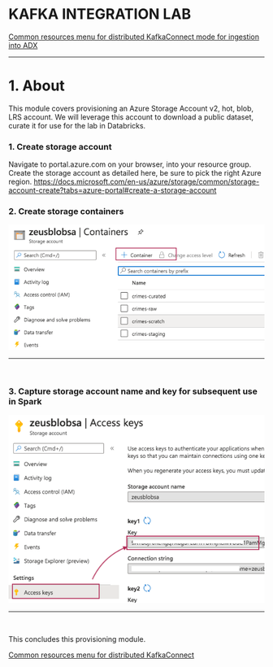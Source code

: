  # KAFKA INTEGRATION LAB

[Common resources menu for distributed KafkaConnect mode for ingestion into ADX](README.md)
<hr>

# 1. About
This module covers provisioning an Azure Storage Account v2, hot, blob, LRS account.  We will leverage this account to download a public dataset, curate it for use for the lab in Databricks.<br>  

### 1. Create storage account

Navigate to portal.azure.com on your browser, into your resource group.  Create the storage account as detailed here, be sure to pick the right Azure region.
https://docs.microsoft.com/en-us/azure/storage/common/storage-account-create?tabs=azure-portal#create-a-storage-account

### 2. Create storage containers
![BLOB-01](../images/storage-prov-01.png)
<br>
<hr>
<br>

### 3. Capture storage account name and key for subsequent use in Spark
![BLOB-02](../images/storage-prov-02.png)
<br>
<hr>
<br>

This concludes this provisioning module.

[Common resources menu for distributed KafkaConnect](README.md)

